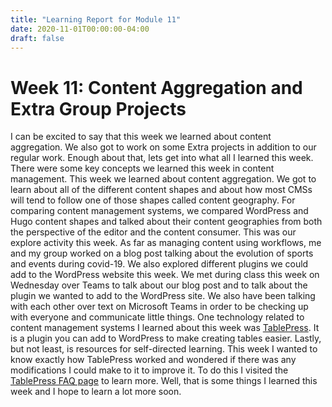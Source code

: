 ```yaml
---
title: "Learning Report for Module 11"
date: 2020-11-01T00:00:00-04:00
draft: false
---
```


Week 11: Content Aggregation and Extra Group Projects
=====================================================
I can be excited to say that this week we learned about content aggregation. We also got to work on some Extra projects in addition to our regular work. Enough about that, lets get into what all I learned this week. There were some key concepts we learned this week in content management. This week we learned about content aggregation. We got to learn about all of the different content shapes and about how most CMSs will tend to follow one of those shapes called content geography. For comparing content management systems, we compared WordPress and Hugo content shapes and talked about their content geographies from both the perspective of the editor and the content consumer. This was our explore activity this week. As far as managing content using workflows, me and my group worked on a blog post talking about the evolution of sports and events during covid-19. We also explored different plugins we could add to the WordPress website this week. We met during class this week on Wednesday over Teams to talk about our blog post and to talk about the plugin we wanted to add to the WordPress site. We also have been talking with each other over text on Microsoft Teams in order to be checking up with everyone and communicate little things. One technology related to content management systems I learned about this week was [TablePress](https://wordpress.org/plugins/tablepress/#description/ "TablePress"). It is a plugin you can add to WordPress to make creating tables easier. Lastly, but not least, is resources for self-directed learning. This week I wanted to know exactly how TablePress worked and wondered if there was any modifications I could make to it to improve it. To do this I visited the [TablePress FAQ page](https://tablepress.org/faq/ "TablePress FAQ page") to learn more. Well, that is some things I learned this week and I hope to learn a lot more soon.

